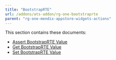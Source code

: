 ```yaml
---
title: "BootstrapRTE"
url: /addons/ats-addon/rg-one-bootstraprte
parent: "rg-one-mendix-appstore-widgets-actions"
---
```


This section contains these documents:

* [Assert BootstrapRTE Value](rg-one-assert-bootstraprte-value)
* [Get BootstrapRTE Value](rg-one-get-bootstraprte-value)
* [Set BootstrapRTE Value](rg-one-set-bootstraprte-value)
